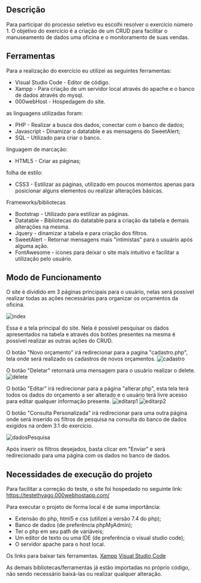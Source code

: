 ## Descrição
Para participar do processo seletivo eu escolhi resolver o exercício número 1. O objetivo do exercício é a criação de um CRUD para facilitar o manuseamento de dados uma oficina e o monitoramento de suas vendas.

## Ferramentas
Para a realização do exercício eu utilizei as seguintes ferramentas:
- Visual Studio Code - Editor de código.
- Xampp - Para criação de um servidor local através do apache e o banco de dados através do mysql.
- 000webHost - Hospedagem do site.

as linguagens utilizadas foram:
- PHP - Realizar a busca dos dados, conectar com o banco de dados;
- Javascript - Dinamizar o datatable e as mensagens do SweetAlert;
- SQL - Utilizado para criar o banco.

linguagem de marcação:
- HTML5 - Criar as páginas;

folha de estilo:
- CSS3 - Estilizar as páginas, utilizado em poucos momentos apenas para posicionar alguns elementos ou realizar alterações básicas.

Frameworks/bibliotecas
- Bootstrap - Utilizado para estilizar as páginas.
- Datatable - Bibliotecas do datatable para a criação da tabela e demais alterações na mesma.
- Jquery - dinamizar a tabela e para criação dos filtros.
- SweetAlert - Retornar mensagens mais "intimistas" para o usuário após alguma ação.
- FontAwesome - ícones para deixar o site mais intuitivo e facilitar a utilização pelo usuário.


## Modo de Funcionamento
O site é dividido em 3 páginas principais para o usuário, nelas será possível realizar todas as ações necessárias para organizar os orçamentos da oficina.

![index](https://user-images.githubusercontent.com/42790322/87993363-aa6ca580-cac0-11ea-891e-9e659c874e7a.PNG)

Essa é a tela principal do site. Nela é possível pesquisar os dados apresentados na tabela e através dos botões presentes na mesma é possível realizar as outras ações do CRUD.

O botão "Novo orçamento" irá redirecionar para a pagina "cadastro.php", tela onde será realizado os cadastros de novos orçamentos.
![cadastro](https://user-images.githubusercontent.com/42790322/87994046-69759080-cac2-11ea-9cc7-69103f55e9ae.PNG)

O botão "Deletar" retornará uma mensagem para o usuário realizar o delete.
![delete](https://user-images.githubusercontent.com/42790322/87994514-82327600-cac3-11ea-8cd7-43a3396993bb.PNG)

O botão "Editar" irá redirecionar para a página "alterar.php", esta tela terá todos os dados do orçamento a ser alterado e o usuário terá livre acesso para editar qualquer informação presente.
![editarp1](https://user-images.githubusercontent.com/42790322/87994192-beb1a200-cac2-11ea-8bce-75ecff09f2cb.PNG)
![editarp2](https://user-images.githubusercontent.com/42790322/87994203-c5401980-cac2-11ea-97eb-0f22d6bb7b2c.PNG)


O botão "Consulta Personalizada" irá redirecionar para uma outra página onde será inserido os filtros de pesquisa na consulta do banco de dados exigidos na ordem 3.1 do exercício.

![dadosPesquisa](https://user-images.githubusercontent.com/42790322/75305939-4e119c80-5826-11ea-9fde-bc0c50028bc8.PNG)

Após inserir os filtros desejados, basta clicar em "Enviar" e será redirecionado para uma página com os dados no banco de dados.

## Necessidades de execução do projeto
Para facilitar a correção do teste, o site foi hospedado no seguinte link: 
https://testethyago.000webhostapp.com/

Para executar o projeto de forma local é de suma importância:
- Extensão do php, html5 e css (utilizei a versão 7.4 do php);
- Banco de dados (de preferência phpMyAdmin);
- Ter o php em seu path de variáveis;
- Um editor de texto ou uma IDE (de preferência o visual studio code);
- O servidor apache para o host local.

Os links para baixar tais ferramentas.
[Xampp](https://www.apachefriends.org/pt_br/download.html)
[Visual Studio Code](https://code.visualstudio.com/download)

As demais bibliotecas/ferramentas já estão importadas no próprio código, não sendo necessário baixá-las ou realizar qualquer alteração.
